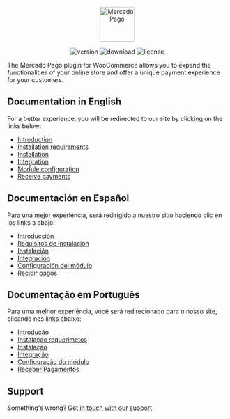<p align="center"><a href="https://www.mercadopago.com/"><img src="https://raw.githubusercontent.com/mercadopago/cart-woocommerce/master/assets/images/mplogo.png" height="80" width="auto" alt="MercadoPago">
</a></p>

<p align="center">
<img src="https://img.shields.io/badge/plugin-V4.1.0-blue" alt="version">
<img src="https://img.shields.io/wordpress/plugin/dt/woocommerce-mercadopago" alt="download">
<img src="https://img.shields.io/github/license/mercadopago/cart-woocommerce" alt="license">
</p>

The Mercado Pago plugin for WooCommerce allows you to expand the functionalities of your online store and offer a unique payment experience for your customers.

## Documentation in English

For a better experience, you will be redirected to our site by clicking on the links below:

* [Introduction](https://www.mercadopago.com.ar/developers/en/plugins_sdks/plugins/official/woo-commerce/#bookmark_introduction)
* [Installation requirements](https://www.mercadopago.com.ar/developers/en/plugins_sdks/plugins/official/woo-commerce/#bookmark_installation_requirements)
* [Installation](https://www.mercadopago.com.ar/developers/en/plugins_sdks/plugins/official/woo-commerce/#bookmark_installation)
* [Integration](https://www.mercadopago.com.ar/developers/en/plugins_sdks/plugins/official/woo-commerce/#bookmark_integration)
* [Module configuration](https://www.mercadopago.com.ar/developers/en/plugins_sdks/plugins/official/woo-commerce/#bookmark_module_configuration)
* [Receive payments](https://www.mercadopago.com.ar/developers/en/plugins_sdks/plugins/official/woo-commerce/#bookmark_receive_payments)

## Documentación en Español

Para una mejor experiencia, será redirigido a nuestro sitio haciendo clic en los links a abajo:

* [Introducción](https://www.mercadopago.com.ar/developers/es/plugins_sdks/plugins/official/woo-commerce/#bookmark_introducción)
* [Requisitos de instalación](https://www.mercadopago.com.ar/developers/es/plugins_sdks/plugins/official/woo-commerce/#bookmark_requisitos_de_instalación)
* [Instalación](https://www.mercadopago.com.ar/developers/es/plugins_sdks/plugins/official/woo-commerce/#bookmark_Instalación)
* [Integración](https://www.mercadopago.com.ar/developers/es/plugins_sdks/plugins/official/woo-commerce/#bookmark_integración)
* [Configuración del módulo](https://www.mercadopago.com.ar/developers/es/plugins_sdks/plugins/official/woo-commerce/#bookmark_configuración_del_módulo)
* [Recibir pagos](https://www.mercadopago.com.ar/developers/es/plugins_sdks/plugins/official/woo-commerce/#bookmark_recibir_pagos)

## Documentação em Português

Para uma melhor experiência, você será redirecionado para o nosso site, clicando nos links abaixo:

* [Introdução](https://www.mercadopago.com.br/developers/pt/plugins_sdks/plugins/official/woo-commerce/#bookmark_introdução)
* [Instalaçao requerimetos](https://www.mercadopago.com.br/developers/pt/plugins_sdks/plugins/official/woo-commerce/#bookmark_requisitos_de_instalação)
* [Instalação](https://www.mercadopago.com.br/developers/pt/plugins_sdks/plugins/official/woo-commerce/#bookmark_instalação)
* [Integração](https://www.mercadopago.com.br/developers/pt/plugins_sdks/plugins/official/woo-commerce/#bookmark_Integração)
* [Configuração do módulo](https://www.mercadopago.com.br/developers/pt/plugins_sdks/plugins/official/woo-commerce/#bookmark_configuração_do_módulo)
* [Receber Pagamentos](https://www.mercadopago.com.ar/developers/pt/plugins_sdks/plugins/official/woo-commerce/#bookmark_receber_pagamentos)

## Support

Something's wrong? [Get in touch with our support](https://www.mercadopago.com.ar/developers/en/support)
